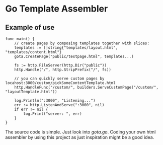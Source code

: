 
# Go Template Assembler

## Example of use 

```
func main() {
	// create pages by composing templates together with slices:
	templates := []string{"templates/layout.html", "templates/content.html"}
	gota.CreatePage("public/testpage.html", templates...)

	fs := http.FileServer(http.Dir("public"))
	http.Handle("/", http.StripPrefix("/", fs))

	// you can quickly serve custom pages by locahost:3000/custom/pickSomeContentTemplate.html
	http.HandleFunc("/custom/", builders.ServeCustomPage("/custom/", "layoutTemplate.html"))

	log.Println(":3000", "Listening...")
	err := http.ListenAndServe(":3000", nil)
	if err != nil {
		log.Print("server: ", err)
	}
}
```

The source code is simple. Just look into *gota.go*.
Coding your own html assembler by using this project as just inspiration might be a good idea.
